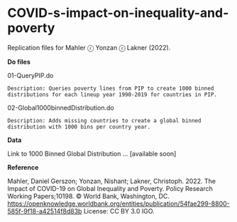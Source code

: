 # COVID-s-impact-on-inequality-and-poverty

Replication files for Mahler ⓡ Yonzan ⓡ Lakner (2022).


**Do files**

01-QueryPIP.do
    
    Description: Queries poverty lines from PIP to create 1000 binned distributions for each lineup year 1990-2019 for countries in PIP.
  
02-Global1000binnedDistribution.do
    
    Description: Adds missing countries to create a global binned distribution with 1000 bins per country year.
    
**Data**

Link to 1000 Binned Global Distribution ... [available soon]

**Reference**

Mahler, Daniel Gerszon; Yonzan, Nishant; Lakner, Christoph. 2022. The Impact of COVID-19 on Global Inequality and Poverty. Policy Research Working Papers;10198. © World Bank, Washington, DC. https://openknowledge.worldbank.org/entities/publication/54fae299-8800-585f-9f18-a42514f8d83b License: CC BY 3.0 IGO.

